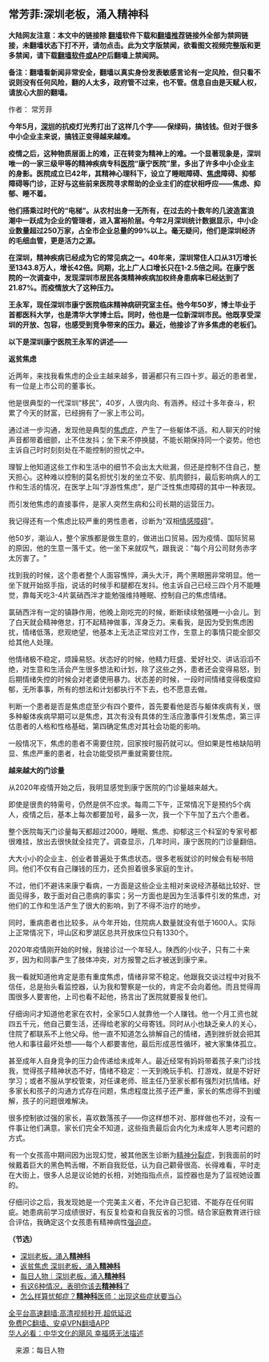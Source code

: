  <!-- 面包屑导航 --> <h2>常芳菲:深圳老板，涌入精神科</h2> <p class="notice"><b>大陆网友注意：本文中的链接除 <a href="https://github.com/bannedbook/fanqiang" >翻墙</a>软件下载和<a href="https://github.com/killgcd/justmysocks/blob/master/README.md">翻墙推荐</a>链接外全部为禁网链接，未翻墙状态下打不开，请勿点击。此为文字版禁闻，欲看图文视频完整版和更多禁闻，请下载<a href="https://github.com/bannedbook/fanqiang">翻墙软件或APP</a>后翻墙上禁闻网。</p><p>备注：翻墙看新闻非常安全，翻墙以真实身份发表敏感言论有一定风险，但只看不说则没有任何风险，翻的人太多，政府管不过来，也不管。信息自由是天赋人权，请放心大胆的翻墙。</b></p>  <div class="entry"> <p>作者： 常芳菲</p> <p><strong>今年</strong><strong>5</strong><strong>月，<a href="https://www.bannedbook.org/bnews/tag/%e6%b7%b1%e5%9c%b3/" class="st_tag internal_tag" rel="tag" title="标签 深圳 下的日志">深圳</a>的抗疫灯光秀打出了这样几个字</strong><strong>——</strong><strong>保绿码，搞钱钱。但对于很多中小企业主来说，搞钱正变得越来越难。</strong></p> <p><strong>疫情之后，这种物质层面上的难，正在转变为精神上的难。一个显著现象是，深圳唯一的一家三级甲等的精神疾病专科<a href="https://www.bannedbook.org/bnews/tag/%E5%8C%BB%E9%99%A2/" class="st_tag internal_tag" rel="tag" title="标签 医院 下的日志">医院</a></strong><strong>‌‌“</strong><strong>康宁医院</strong><strong>‌‌”</strong><strong>里，多出了许多中小企业主的身影。医院成立已</strong><strong>42</strong><strong>年，其精神心理科下，设立了睡眠障碍、<a href="https://www.bannedbook.org/bnews/tag/%E7%84%A6%E8%99%91/" class="st_tag internal_tag" rel="tag" title="标签 焦虑 下的日志">焦虑</a>障碍、抑郁障碍等门诊，正好与这些前来医院寻求帮助的企业主们的症状相呼应</strong><strong>——</strong><strong>焦虑、抑郁、睡不着。</strong></p> <p><strong>他们搭乘过时代的</strong><strong>‌‌“</strong><strong>电梯</strong><strong>‌‌”</strong><strong>。从农村出身一无所有，在过去的十数年的几波造富浪潮中一跃成为企业的管理者，进入富裕阶层。今年</strong><strong>2</strong><strong>月深圳统计数据显示，中小企业数量超过</strong><strong>250</strong><strong>万家，占全市企业总量的</strong><strong>99%</strong><strong>以上。毫无疑问，他们是深圳经济的毛细血管，更是活力之源。</strong></p> <p><strong>在深圳，精神疾病已经成为它的常见病之一。</strong><strong>40</strong><strong>年来，深圳常住人口从</strong><strong>31</strong><strong>万增长至</strong><strong>1343.8</strong><strong>万人，增长</strong><strong>42</strong><strong>倍。同期，北上广人口增长只在</strong><strong>1-2.5</strong><strong>倍之间。在康宁医院的一次调查中，发现深圳市居民各类精神疾病加权终身患病率已经达到了</strong><strong>21.87%</strong><strong>。而疫情放大了这种压力。</strong></p> <p><strong>王永军，现任深圳市康宁医院临床精神病研究室主任。他今年</strong><strong>50</strong><strong>岁，博士毕业于首都医科大学，也是清华大学博士后。同时，他也是一位新深圳市民。他既享受深圳的开放、包容，也感受到竞争带来的压力。最近，他接诊了许多焦虑的老板们。</strong></p> <p><strong>以下是深圳康宁医院王永军的讲述</strong><strong>——</strong></p> <p><strong>返贫焦虑</strong></p> <p>近两年，来找我看焦虑的企业主越来越多，普遍都只有三四十岁。最近的患者里，有一位是上市公司的董事长。</p>  <p>他是很典型的一代深圳‌‌“移民‌‌”，40岁，人很内向、有涵养。经过十多年奋斗，积累了今天的财富，已经拥有了一家上市公司。</p> <p>通过进一步沟通，发现他是典型的<a href="https://www.bannedbook.org/bnews/tag/%e7%84%a6%e8%99%91%e7%97%87/" class="st_tag internal_tag" rel="tag" title="标签 焦虑症 下的日志">焦虑症</a>，产生了一些躯体不适。和人聊天的时候声音都带着细颤，止不住发抖；坐下来不停换腿，不能长期保持同一个姿势。他也主诉自己时时刻刻处在不能控制的担忧之中。</p> <p>理智上他知道这些工作和生活中的细节不会出太大纰漏，但还是控制不住自己，整天担心。这种难以控制的莫名担忧引发的坐立不安、肌肉颤抖，最后影响病人的工作和生活的情况，在医学上叫‌‌“浮游性焦虑‌‌”，是广泛性焦虑障碍的其中一种表现。</p> <p>而引发他焦虑的直接事件，是家人突然生病和公司长期的运营压力。</p> <p>我记得还有一个焦虑比较严重的男性患者，诊断为‌‌“双相<a href="https://www.bannedbook.org/bnews/tag/%E6%83%85%E6%84%9F%E9%9A%9C%E7%A2%8D/" class="st_tag internal_tag" rel="tag" title="标签 情感障碍 下的日志">情感障碍</a>‌‌”。</p> <p>他50岁，潮汕人，整个家族都是做生意的，做进出口贸易。因为疫情、国际贸易的原因，他的生意一落千丈。他一坐下来就叹气，跟我说：‌‌“每个月公司财务赤字太厉害了。‌‌”</p> <p>找到我的时候，这个患者整个人面容憔悴，满头大汗，两个黑眼圈非常明显。他一坐下就开始抠手指，说话的时候手和腿都在发抖。他主诉自己已经三四个月不能睡觉，靠每天吃3-4片氯硝西泮才能勉强维持睡眠、控制自己的焦虑情绪。</p> <p>氯硝西泮有一定的镇静作用，他晚上刚吃完的时候，断断续续勉强睡一小会儿。到了白天就会精神倦怠，打不起精神做事，浑身乏力。来看我，是因为受到焦虑困扰，情绪低落，悲观绝望，他基本上无法正常应对工作，生意上的事情只能全部交给其他人处理。</p> <p>他情绪极不稳定，烦躁易怒。状态好的时候，他精力旺盛、爱好社交、讲话滔滔不绝，对生意和生活会产生很多想法和计划，除了这些之外，患者还会变得易怒，到后期情绪失控的时候会对老婆使用暴力。状态差的时候，一段时间情绪变得极度抑郁，无所事事，所有的想法和计划都执行不下去，也不愿意去做。</p>  <p>判断一个患者是否是焦虑症至少有四个要件，首先要看他是否与躯体疾病有关，很多种躯体疾病早期可以是焦虑，其次有没有具体的生活应激事件引发焦虑，第三评估患者的人格和性格基础，第四确定焦虑对其社会功能的影响。</p> <p>一般情况下，焦虑的患者不需要住院，回家按时服药就可以。但如果是性格缺陷明显、焦虑严重的患者，社会功能受损严重就需要住院。</p> <p><strong>越来越大的门诊量</strong></p> <p>从2020年疫情开始之后，我明显感觉到康宁医院的门诊量越来越大。</p> <p>即使是很贵的特需号，仍然是供不应求。每周二下午，正常情况下是预约5个病人，疫情之后，基本上每次都要加号，最多一次，我一个下午加了五六个患者。</p> <p>整个医院每天门诊量每天都超过2000，睡眠、焦虑、抑郁这三个科室的专家号都很难挂，放出去很快就全挂完了。调查显示，几年时间，康宁医院的门诊量翻倍。</p> <p>大大小小的企业主、创业者普遍处于焦虑状态。很多老板就诊的时候会有秘书陪同。他们不仅有自己赚钱的压力，还负担着很多家庭的生计。</p> <p>不过，他们不避讳来康宁看病，一方面是这些企业主相对来说经济基础比较好、世面见得多，敢于面对自己患病的事实；另一方面也是因为生活事件引发的焦虑，对他们的工作和生活产生了很大的影响，到了不得不治疗的地步。</p> <p>同时，重病患者也比较多。从今年开始，住院病人数量就没有低于1600人。实际上正常情况下，坪山区和罗湖区总共开放床位只有1330个。</p>  <p>2020年疫情刚开始的时候，我接诊过一个年轻人。陕西的小伙子，只有二十来岁，因为和同事产生了肢体冲突，对方报警之后才被送到康宁来。</p> <p>我一看就知道他肯定是患有重度焦虑，情绪非常不稳定。他跟我交谈过程中对我不信任，总是抬头看监控器，认为我和警察是一伙的，肯定不会向着他。而且觉得周围很多人要害他，上司也看不起他，扬言出了医院就要报复他们。</p> <p>仔细询问才知道他老家在农村，全家5口人就靠他一个人赚钱。他一个月工资也就四五千元，他自己要生活，还得给老家的父母寄钱。同时从小也缺乏亲人的关心，住院了都联系不上他父母。他一直不知道怎么排解自己的情绪，遇到挫折就会把其他人和事往最坏处想——每个人都要害他，最后形成恶性循环，被大家集体孤立。</p> <p>甚至成年人自身竞争的压力会传递给未成年人。最近经常有妈妈带着孩子来门诊找我，觉得孩子精神状态不好，情绪不稳定：一天到晚玩手机、打游戏，就是不好好学习；或者不服从学校管束，对任课老师、班主任乃至家长都有强烈对抗情绪。好多家长和孩子的沟通方式存在问题，焦虑程度比孩子还严重，家长的焦虑得不到缓解，孩子的问题很难解决。</p> <p>很多控制欲过强的家长，喜欢数落孩子——你这样想不对、那样做也不对，没有一件事让他们满意。家长们完全不知道，这些指责最后会内化为未成年人思考问题的方式。</p> <p>有一个女孩高中期间因为出现幻觉，被其他医生诊断为<a href="https://www.bannedbook.org/bnews/tag/%e7%b2%be%e7%a5%9e%e5%88%86%e8%a3%82%e7%97%87/" class="st_tag internal_tag" rel="tag" title="标签 精神分裂症 下的日志">精神分裂症</a>，到我面前的时候戴着巨大的黑色鸭舌帽，不断自我贬低，认为自己颧骨很高、长得难看，平时走在大街上，很多人总是议论她的长相，对她指指点点，监控器也是为了监视她设置的。</p> <p>仔细问诊之后，我发现她是一个完美主义者，不允许自己犯错、不能存在任何瑕疵。她患病前学习成绩很好，有反复检查和自我反省的习惯。结合家庭教育进行综合评估，我确定这个女孩患有精神病性<a href="https://www.bannedbook.org/bnews/tag/%E5%BC%BA%E8%BF%AB%E7%97%87/" class="st_tag internal_tag" rel="tag" title="标签 强迫症 下的日志">强迫症</a>。</p> <p><strong>（节选）</strong></p> <div id="taboola-mid-1"></div>  <ul class='op-related-articles' title='相关阅读'> <li><a href='https://www.bannedbook.org/bnews/ssgc/20220719/1760350.html' target='_blank'>深圳老板，涌入<b>精神科</b></a></li> <li><a href='https://www.bannedbook.org/bnews/cnnews/20220713/1757470.html' target='_blank'>返贫焦虑 深圳老板，涌入<b>精神科</b></a></li> <li><a href='https://www.bannedbook.org/bnews/baitai/20220712/1757096.html' target='_blank'>每日人物｜深圳老板，涌入<b>精神科</b></a></li> <li><a href='https://www.bannedbook.org/bnews/comments/20210920/1626342.html' target='_blank'>有这6种情况，表明你该去<b>精神科</b>了</a></li> <li><a href='https://www.bannedbook.org/bnews/comments/20201215/1448162.html' target='_blank'>怎么样算忧郁症？<b>精神科</b>医师：出现这些症状要当心</a></li> </ul> <p class="texttj"> <a href="https://github.com/bannedbook/fanqiang/wiki/V2ray%E6%9C%BA%E5%9C%BA" target="_blank">全平台高速翻墙:高清视频秒开,超低延迟</a><br/> <a href="https://github.com/bannedbook/fanqiang/wiki/%E7%A6%81%E9%97%BB%E7%BD%91%E5%AE%89%E5%8D%93%E7%BF%BB%E5%A2%99%E6%96%B0%E9%97%BBAPP" target="_blank">免费PC翻墙、安卓VPN翻墙APP</a><br/> <a href="https://www.bannedbook.org/bnews/comments/20220220/1694796.html" target="_blank">华人必看：中华文化的飓风 幸福感无法描述</a> </p> <p class="src-info">　来源：每日人物 </p><a name='sharetosocial'></a>  <div style="margin-bottom:5px;padding-bottom:5px;clear:both"> <div id="archive-pix-1" class="banner-ads"> <!-- AuctionX Display platform tag START --> <div id="27602x728x90x621x_ADSLOT1" clicktrack="%%CLICK_URL_ESC%%"></div>  <!-- AuctionX Display platform tag END --> </div> <div id="archive-pix-2" class="banner-ads"> <!-- AuctionX Display platform tag START --> <div id="27556x300x250x621x_ADSLOT1" clicktrack="%%CLICK_URL_ESC%%" style="margin:0 auto;text-align:center"></div>  <!-- AuctionX Display platform tag END --> </div> </div>  <div id="archive-pix-1" class="banner-ads"> <!-- AuctionX Display platform tag START --> <div id="27603x728x90x621x_ADSLOT1" clicktrack="%%CLICK_URL_ESC%%"></div>  <!-- AuctionX Display platform tag END --> </div> </div><!--END ENTRY--> 